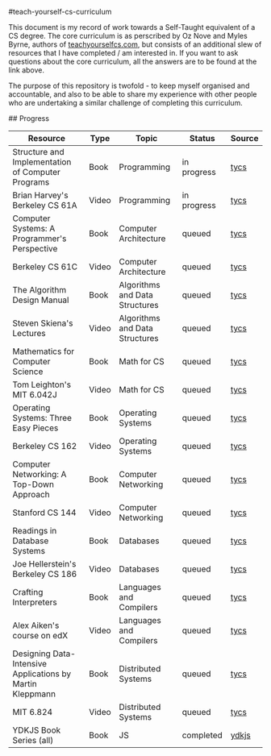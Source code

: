 #teach-yourself-cs-curriculum

This document is my record of work towards a Self-Taught equivalent of a CS degree. The core curriculum is as perscribed by Oz Nove and Myles Byrne, authors of [teachyourselfcs.com](https://teachyourselfcs.com), but consists of an additional slew of resources that I have completed / am interested in. If you want to ask questions about the core curriculum, all the answers are to be found at the link above.

The purpose of this repository is twofold - to keep myself organised and accountable, and also to be able to share my experience with other people who are undertaking a similar challenge of completing this curriculum.

## Progress

Resource | Type | Topic | Status | Source
---------|------|-------|--------|-------
Structure and Implementation of Computer Programs | Book | Programming | in progress | [tycs](https://teachyourselfcs.com/)
Brian Harvey's Berkeley CS 61A | Video |  Programming | in progress | [tycs](https://teachyourselfcs.com/)
Computer Systems: A Programmer's Perspective | Book | Computer Architecture | queued | [tycs](https://teachyourselfcs.com/)
Berkeley CS 61C | Video | Computer Architecture | queued | [tycs](https://teachyourselfcs.com/)
The Algorithm Design Manual | Book | Algorithms and Data Structures | queued | [tycs](https://teachyourselfcs.com/)
Steven Skiena's Lectures | Video | Algorithms and Data Structures | queued | [tycs](https://teachyourselfcs.com/)
Mathematics for Computer Science | Book | Math for CS | queued | [tycs](https://teachyourselfcs.com/)
Tom Leighton's MIT 6.042J | Video | Math for CS | queued | [tycs](https://teachyourselfcs.com/)
Operating Systems: Three Easy Pieces | Book | Operating Systems | queued | [tycs](https://teachyourselfcs.com/)
Berkeley CS 162 | Video | Operating Systems | queued | [tycs](https://teachyourselfcs.com/)
Computer Networking: A Top-Down Approach | Book | Computer Networking | queued | [tycs](https://teachyourselfcs.com/)
Stanford CS 144 | Video | Computer Networking | queued | [tycs](https://teachyourselfcs.com/)
Readings in Database Systems | Book | Databases | queued | [tycs](https://teachyourselfcs.com/)
Joe Hellerstein's Berkeley CS 186 | Video | Databases | queued | [tycs](https://teachyourselfcs.com/)
Crafting Interpreters | Book | Languages and Compilers | queued | [tycs](https://teachyourselfcs.com/)
Alex Aiken's course on edX | Video | Languages and Compilers | queued | [tycs](https://teachyourselfcs.com/)
Designing Data-Intensive Applications by Martin Kleppmann | Book | Distributed Systems | queued | [tycs](https://teachyourselfcs.com/)
MIT 6.824 | Video | Distributed Systems | queued | [tycs](https://teachyourselfcs.com/)
YDKJS Book Series (all) | Book | JS | completed | [ydkjs](https://github.com/getify/You-Dont-Know-JS)


